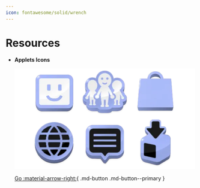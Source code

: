 ```yaml
---
icon: fontawesome/solid/wrench
---
```


# Resources

<div class="grid cards" markdown>

-   **Applets Icons**

    ![image](imgs/applets/pre.webp)

    [Go :material-arrow-right:](applets.md){ .md-button .md-button--primary }

</div>